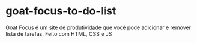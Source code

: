 # goat-focus-to-do-list
 Goat Focus é um site de produtividade que você pode adicionar e remover lista de tarefas. Feito com HTML, CSS e JS
